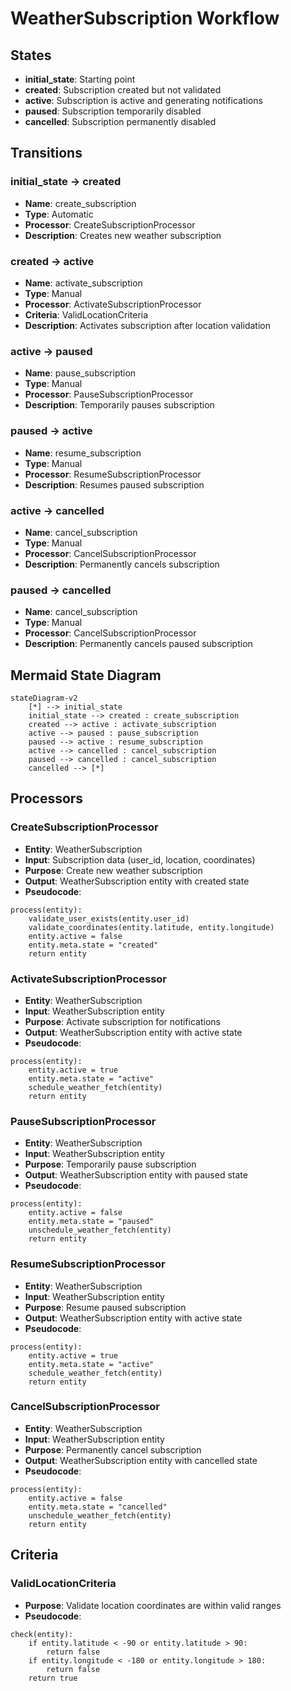 # WeatherSubscription Workflow

## States
- **initial_state**: Starting point
- **created**: Subscription created but not validated
- **active**: Subscription is active and generating notifications
- **paused**: Subscription temporarily disabled
- **cancelled**: Subscription permanently disabled

## Transitions

### initial_state → created
- **Name**: create_subscription
- **Type**: Automatic
- **Processor**: CreateSubscriptionProcessor
- **Description**: Creates new weather subscription

### created → active
- **Name**: activate_subscription
- **Type**: Manual
- **Processor**: ActivateSubscriptionProcessor
- **Criteria**: ValidLocationCriteria
- **Description**: Activates subscription after location validation

### active → paused
- **Name**: pause_subscription
- **Type**: Manual
- **Processor**: PauseSubscriptionProcessor
- **Description**: Temporarily pauses subscription

### paused → active
- **Name**: resume_subscription
- **Type**: Manual
- **Processor**: ResumeSubscriptionProcessor
- **Description**: Resumes paused subscription

### active → cancelled
- **Name**: cancel_subscription
- **Type**: Manual
- **Processor**: CancelSubscriptionProcessor
- **Description**: Permanently cancels subscription

### paused → cancelled
- **Name**: cancel_subscription
- **Type**: Manual
- **Processor**: CancelSubscriptionProcessor
- **Description**: Permanently cancels paused subscription

## Mermaid State Diagram
```mermaid
stateDiagram-v2
    [*] --> initial_state
    initial_state --> created : create_subscription
    created --> active : activate_subscription
    active --> paused : pause_subscription
    paused --> active : resume_subscription
    active --> cancelled : cancel_subscription
    paused --> cancelled : cancel_subscription
    cancelled --> [*]
```

## Processors

### CreateSubscriptionProcessor
- **Entity**: WeatherSubscription
- **Input**: Subscription data (user_id, location, coordinates)
- **Purpose**: Create new weather subscription
- **Output**: WeatherSubscription entity with created state
- **Pseudocode**:
```
process(entity):
    validate_user_exists(entity.user_id)
    validate_coordinates(entity.latitude, entity.longitude)
    entity.active = false
    entity.meta.state = "created"
    return entity
```

### ActivateSubscriptionProcessor
- **Entity**: WeatherSubscription
- **Input**: WeatherSubscription entity
- **Purpose**: Activate subscription for notifications
- **Output**: WeatherSubscription entity with active state
- **Pseudocode**:
```
process(entity):
    entity.active = true
    entity.meta.state = "active"
    schedule_weather_fetch(entity)
    return entity
```

### PauseSubscriptionProcessor
- **Entity**: WeatherSubscription
- **Input**: WeatherSubscription entity
- **Purpose**: Temporarily pause subscription
- **Output**: WeatherSubscription entity with paused state
- **Pseudocode**:
```
process(entity):
    entity.active = false
    entity.meta.state = "paused"
    unschedule_weather_fetch(entity)
    return entity
```

### ResumeSubscriptionProcessor
- **Entity**: WeatherSubscription
- **Input**: WeatherSubscription entity
- **Purpose**: Resume paused subscription
- **Output**: WeatherSubscription entity with active state
- **Pseudocode**:
```
process(entity):
    entity.active = true
    entity.meta.state = "active"
    schedule_weather_fetch(entity)
    return entity
```

### CancelSubscriptionProcessor
- **Entity**: WeatherSubscription
- **Input**: WeatherSubscription entity
- **Purpose**: Permanently cancel subscription
- **Output**: WeatherSubscription entity with cancelled state
- **Pseudocode**:
```
process(entity):
    entity.active = false
    entity.meta.state = "cancelled"
    unschedule_weather_fetch(entity)
    return entity
```

## Criteria

### ValidLocationCriteria
- **Purpose**: Validate location coordinates are within valid ranges
- **Pseudocode**:
```
check(entity):
    if entity.latitude < -90 or entity.latitude > 90:
        return false
    if entity.longitude < -180 or entity.longitude > 180:
        return false
    return true
```
